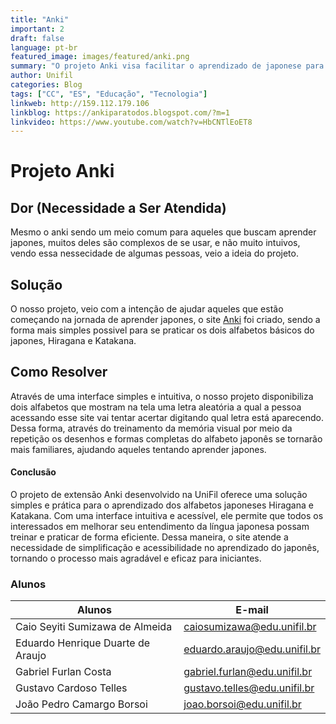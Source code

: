 ```yaml
---
title: "Anki"
important: 2
draft: false
language: pt-br
featured_image: images/featured/anki.png
summary: "O projeto Anki visa facilitar o aprendizado de japonese para iniciantes"
author: Unifil
categories: Blog
tags: ["CC", "ES", "Educação", "Tecnologia"]
linkweb: http://159.112.179.106
linkblog: https://ankiparatodos.blogspot.com/?m=1
linkvideo: https://www.youtube.com/watch?v=HbCNTlEoET8
---
```



# Projeto Anki


## Dor (Necessidade a Ser Atendida)
Mesmo o anki sendo um meio comum para aqueles que buscam aprender japones, muitos deles são complexos de se usar, e não muito intuivos, vendo essa nessecidade de algumas pessoas, veio a ideia do projeto. 

## Solução
O nosso projeto, veio com a intenção de ajudar aqueles que estão começando na jornada de aprender japones, o site [Anki](http://159.112.179.106) foi criado, sendo a forma mais simples possivel para se praticar os dois alfabetos básicos do japones, Hiragana e Katakana. 

## Como Resolver
Através de uma interface simples e intuitiva, o nosso projeto disponibiliza dois alfabetos que mostram na tela uma letra aleatória a qual a pessoa acessando esse site vai tentar acertar digitando qual letra está aparecendo. Dessa forma, através do treinamento da memória visual por meio da repetição os desenhos e formas completas do alfabeto japonês se tornarão mais familiares, ajudando aqueles tentando aprender japones.

#### Conclusão
O projeto de extensão Anki desenvolvido na UniFil oferece uma solução simples e prática para o aprendizado dos alfabetos japoneses Hiragana e Katakana. Com uma interface intuitiva e acessível, ele permite que todos os interessados em melhorar seu entendimento da língua japonesa possam treinar e praticar de forma eficiente. Dessa maneira, o site atende a necessidade de simplificação e acessibilidade no aprendizado do japonês, tornando o processo mais agradável e eficaz para iniciantes.

### Alunos

| Alunos | E-mail |
| ------ | ------ |
| Caio Seyiti Sumizawa de Almeida | caiosumizawa@edu.unifil.br |
| Eduardo Henrique Duarte de Araujo | eduardo.araujo@edu.unifil.br |
| Gabriel Furlan Costa | gabriel.furlan@edu.unifil.br ||
| Gustavo Cardoso Telles | gustavo.telles@edu.unifil.br |
| João Pedro Camargo Borsoi | joao.borsoi@edu.unifil.br|
